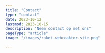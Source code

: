 ```yaml
---
title: "Contact"
type: "contact"
date: 2023-10-12
lastmod: 2023-10-15
description: "Neem contact op met ons"
pageType: "article"
image: "/images/raket-webreaktor-site.png"

---
```


